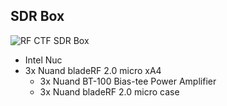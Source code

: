 ## SDR Box

![RF CTF SDR Box](https://github.com/rfhs/rfhs-wiki/blob/master/files/images/whatsinthebox/SDR-Box.jpg)

* Intel Nuc
* 3x Nuand bladeRF 2.0 micro xA4
  * 3x Nuand BT-100 Bias-tee Power Amplifier
  * 3x Nuand bladeRF 2.0 micro case
